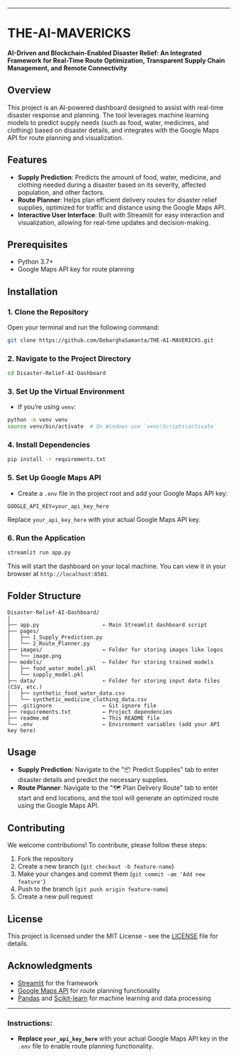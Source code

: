 
---

# THE-AI-MAVERICKS  
**AI-Driven and Blockchain-Enabled Disaster Relief: An Integrated Framework for Real-Time Route Optimization, Transparent Supply Chain Management, and Remote Connectivity**

## Overview

This project is an AI-powered dashboard designed to assist with real-time disaster response and planning. The tool leverages machine learning models to predict supply needs (such as food, water, medicines, and clothing) based on disaster details, and integrates with the Google Maps API for route planning and visualization.

## Features

- **Supply Prediction**: Predicts the amount of food, water, medicine, and clothing needed during a disaster based on its severity, affected population, and other factors.
- **Route Planner**: Helps plan efficient delivery routes for disaster relief supplies, optimized for traffic and distance using the Google Maps API.
- **Interactive User Interface**: Built with Streamlit for easy interaction and visualization, allowing for real-time updates and decision-making.

## Prerequisites

- Python 3.7+
- Google Maps API key for route planning

## Installation

### 1. Clone the Repository

Open your terminal and run the following command:

```bash
git clone https://github.com/DebarghaSamanta/THE-AI-MAVERICKS.git
```

### 2. Navigate to the Project Directory

```bash
cd Disaster-Relief-AI-Dashboard
```

### 3. Set Up the Virtual Environment

- If you’re using `venv`:

```bash
python -m venv venv
source venv/bin/activate  # On Windows use `venv\Scripts\activate`
```

### 4. Install Dependencies

```bash
pip install -r requirements.txt
```

### 5. Set Up Google Maps API

- Create a `.env` file in the project root and add your Google Maps API key:

```
GOOGLE_API_KEY=your_api_key_here
```

Replace `your_api_key_here` with your actual Google Maps API key.

### 6. Run the Application

```bash
streamlit run app.py
```

This will start the dashboard on your local machine. You can view it in your browser at `http://localhost:8501`.

## Folder Structure

```
Disaster-Relief-AI-Dashboard/
│
├── app.py                    ← Main Streamlit dashboard script
├── pages/
│   ├── 1_Supply_Prediction.py
│   └── 2_Route_Planner.py
├── images/                   ← Folder for storing images like logos
│   └── image.png
├── models/                   ← Folder for storing trained models
│   ├── food_water_model.pkl
│   └── supply_model.pkl
├── data/                     ← Folder for storing input data files (CSV, etc.)
│   ├── synthetic_food_water_data.csv
│   └── synthetic_medicine_clothing_data.csv
├── .gitignore                ← Git ignore file
├── requirements.txt          ← Project dependencies
├── readme.md                 ← This README file
└── .env                      ← Environment variables (add your API key here)
```

## Usage

- **Supply Prediction**: Navigate to the "📦 Predict Supplies" tab to enter disaster details and predict the necessary supplies.
- **Route Planner**: Navigate to the "🗺️ Plan Delivery Route" tab to enter start and end locations, and the tool will generate an optimized route using the Google Maps API.

## Contributing

We welcome contributions! To contribute, please follow these steps:

1. Fork the repository
2. Create a new branch (`git checkout -b feature-name`)
3. Make your changes and commit them (`git commit -am 'Add new feature'`)
4. Push to the branch (`git push origin feature-name`)
5. Create a new pull request

## License

This project is licensed under the MIT License - see the [LICENSE](LICENSE) file for details.

## Acknowledgments

- [Streamlit](https://streamlit.io) for the framework
- [Google Maps API](https://developers.google.com/maps/documentation) for route planning functionality
- [Pandas](https://pandas.pydata.org) and [Scikit-learn](https://scikit-learn.org) for machine learning and data processing

---

### Instructions:

- **Replace `your_api_key_here`** with your actual Google Maps API key in the `.env` file to enable route planning functionality.
  
